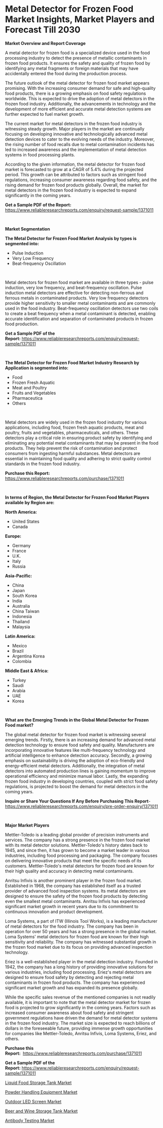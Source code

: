 <p><h1>Metal Detector for Frozen Food Market Insights, Market Players and Forecast Till 2030</h1></p><p><strong>Market Overview and Report Coverage</strong></p>
<p><p>A metal detector for frozen food is a specialized device used in the food processing industry to detect the presence of metallic contaminants in frozen food products. It ensures the safety and quality of frozen food by identifying any metal fragments or foreign materials that may have accidentally entered the food during the production process.</p><p>The future outlook of the metal detector for frozen food market appears promising. With the increasing consumer demand for safe and high-quality food products, there is a growing emphasis on food safety regulations worldwide. This is expected to drive the adoption of metal detectors in the frozen food industry. Additionally, the advancements in technology and the development of more efficient and accurate metal detection systems are further expected to fuel market growth.</p><p>The current market for metal detectors in the frozen food industry is witnessing steady growth. Major players in the market are continually focusing on developing innovative and technologically advanced metal detection devices to cater to the evolving needs of the industry. Moreover, the rising number of food recalls due to metal contamination incidents has led to increased awareness and the implementation of metal detection systems in food processing plants.</p><p>According to the given information, the metal detector for frozen food market is forecasted to grow at a CAGR of 5.4% during the projected period. This growth can be attributed to factors such as stringent food regulations, increasing consumer awareness regarding food safety, and the rising demand for frozen food products globally. Overall, the market for metal detectors in the frozen food industry is expected to expand significantly in the coming years.</p></p>
<p><strong>Get a Sample PDF of the Report:</strong> <a href="https://www.reliableresearchreports.com/enquiry/request-sample/1371011">https://www.reliableresearchreports.com/enquiry/request-sample/1371011</a></p>
<p>&nbsp;</p>
<p><strong>Market Segmentation</strong></p>
<p><strong>The Metal Detector for Frozen Food Market Analysis by types is segmented into:</strong></p>
<p><ul><li>Pulse Induction</li><li>Very Low Frequency</li><li>Beat-frequency Oscillation</li></ul></p>
<p>&nbsp;</p>
<p><p>Metal detectors for frozen food market are available in three types - pulse induction, very low frequency, and beat-frequency oscillation. Pulse induction metal detectors are effective for detecting non-ferrous and ferrous metals in contaminated products. Very low frequency detectors provide higher sensitivity to smaller metal contaminants and are commonly used in the food industry. Beat-frequency oscillation detectors use two coils to create a beat frequency when a metal contaminant is detected, enabling accurate identification and separation of contaminated products in frozen food production.</p></p>
<p><strong>Get a Sample PDF of the Report:</strong>&nbsp;<a href="https://www.reliableresearchreports.com/enquiry/request-sample/1371011">https://www.reliableresearchreports.com/enquiry/request-sample/1371011</a></p>
<p>&nbsp;</p>
<p><strong>The Metal Detector for Frozen Food Market Industry Research by Application is segmented into:</strong></p>
<p><ul><li>Food</li><li>Frozen Fresh Aquatic</li><li>Meat and Poultry</li><li>Fruits and Vegetables</li><li>Pharmaceutica</li><li>Others</li></ul></p>
<p>&nbsp;</p>
<p><p>Metal detectors are widely used in the frozen food industry for various applications, including food, frozen fresh aquatic products, meat and poultry, fruits and vegetables, pharmaceuticals, and others. These detectors play a critical role in ensuring product safety by identifying and eliminating any potential metal contaminants that may be present in the food products. They help prevent the risk of contamination and protect consumers from ingesting harmful substances. Metal detectors are essential in maintaining food quality and adhering to strict quality control standards in the frozen food industry.</p></p>
<p><strong>Purchase this Report:</strong>&nbsp; <a href="https://www.reliableresearchreports.com/purchase/1371011">https://www.reliableresearchreports.com/purchase/1371011</a></p>
<p>&nbsp;</p>
<p><strong>In terms of Region, the Metal Detector for Frozen Food Market Players available by Region are:</strong></p>
<p>
    <p> <strong> North America: </strong>
        <ul>
            <li>United States</li>
            <li>Canada</li>
        </ul>
        </p> 
    <p> <strong> Europe: </strong>
        <ul>
            <li>Germany</li>
            <li>France</li>
            <li>U.K.</li>
            <li>Italy</li>
            <li>Russia</li>
        </ul>
        </p> 
    <p> <strong> Asia-Pacific: </strong>
        <ul>
            <li>China</li>
            <li>Japan</li>
            <li>South Korea</li>
            <li>India</li>
            <li>Australia</li>
            <li>China Taiwan</li>
            <li>Indonesia</li>
            <li>Thailand</li>
            <li>Malaysia</li>
        </ul>
        </p> 
    <p> <strong> Latin America: </strong>
        <ul>
            <li>Mexico</li>
            <li>Brazil</li>
            <li>Argentina Korea</li>
            <li>Colombia</li>
        </ul>
        </p> 
    <p> <strong> Middle East & Africa: </strong>
        <ul>
            <li>Turkey</li>
            <li>Saudi</li>
            <li>Arabia</li>
            <li>UAE</li>
            <li>Korea</li>
        </ul>
    </p>
    </p>
<p>&nbsp;</p>
<p><strong>What are the Emerging Trends in the Global Metal Detector for Frozen Food market?</strong></p>
<p><p>The global metal detector for frozen food market is witnessing several emerging trends. Firstly, there is an increasing demand for advanced metal detection technology to ensure food safety and quality. Manufacturers are incorporating innovative features like multi-frequency technology and artificial intelligence to enhance detection accuracy. Secondly, a growing emphasis on sustainability is driving the adoption of eco-friendly and energy-efficient metal detectors. Additionally, the integration of metal detectors into automated production lines is gaining momentum to improve operational efficiency and minimize manual labor. Lastly, the expanding frozen food industry in developing countries, coupled with strict food safety regulations, is projected to boost the demand for metal detectors in the coming years.</p></p>
<p><strong>Inquire or Share Your Questions If Any Before Purchasing This Report</strong>- <a href="https://www.reliableresearchreports.com/enquiry/pre-order-enquiry/1371011">https://www.reliableresearchreports.com/enquiry/pre-order-enquiry/1371011</a></p>
<p>&nbsp;</p>
<p><strong>Major Market Players</strong></p>
<p><p>Mettler-Toledo is a leading global provider of precision instruments and services. The company has a strong presence in the frozen food market with its metal detector solutions. Mettler-Toledo's history dates back to 1945, and since then, it has grown to become a market leader in various industries, including food processing and packaging. The company focuses on delivering innovative products that meet the specific needs of its customers. Mettler-Toledo's metal detectors for frozen food are known for their high quality and accuracy in detecting metal contaminants.</p><p>Anritsu Infivis is another prominent player in the frozen food market. Established in 1968, the company has established itself as a trusted provider of advanced food inspection systems. Its metal detectors are designed to ensure the safety of the frozen food products by detecting even the smallest metal contaminants. Anritsu Infivis has experienced significant market growth in recent years due to its commitment to continuous innovation and product development.</p><p>Loma Systems, a part of ITW (Illinois Tool Works), is a leading manufacturer of metal detectors for the food industry. The company has been in operation for over 50 years and has a strong presence in the global market. Loma Systems' metal detectors for frozen food are known for their high sensitivity and reliability. The company has witnessed substantial growth in the frozen food market due to its focus on providing advanced inspection technology.</p><p>Eriez is a well-established player in the metal detection industry. Founded in 1942, the company has a long history of providing innovative solutions for various industries, including food processing. Eriez's metal detectors are designed to ensure food safety by detecting and rejecting metal contaminants in frozen food products. The company has experienced significant market growth and has expanded its presence globally.</p><p>While the specific sales revenue of the mentioned companies is not readily available, it is important to note that the metal detector market for frozen food is projected to grow significantly in the coming years. Factors such as increased consumer awareness about food safety and stringent government regulations have driven the demand for metal detector systems in the frozen food industry. The market size is expected to reach billions of dollars in the foreseeable future, providing immense growth opportunities for companies like Mettler-Toledo, Anritsu Infivis, Loma Systems, Eriez, and others.</p></p>
<p><strong>Purchase this Report:</strong>&nbsp;&nbsp;<a href="https://www.reliableresearchreports.com/purchase/1371011">https://www.reliableresearchreports.com/purchase/1371011</a></p>
<p></p>
<p><strong>Get a Sample PDF of the Report:</strong>&nbsp;<a href="https://www.reliableresearchreports.com/enquiry/request-sample/1371011">https://www.reliableresearchreports.com/enquiry/request-sample/1371011</a></p>
<p><p><a href="https://github.com/RichRobinson5/Market-Research-Report-List-1/blob/main/liquid-food-storage-tank-market.md">Liquid Food Storage Tank Market</a></p><p><a href="https://www.linkedin.com/pulse/powder-handling-equipment-market-size-share-amp-trends-analysis-gszef/">Powder Handling Equipment Market</a></p><p><a href="https://www.linkedin.com/pulse/outdoor-led-screen-market-share-amp-new-trends-analysis-report-rwugf/">Outdoor LED Screen Market</a></p><p><a href="https://github.com/RoccoManning/Market-Research-Report-List-1/blob/main/beer-and-wine-storage-tank-market.md">Beer and Wine Storage Tank Market</a></p><p><a href="https://medium.com/@deirdredavies67/antibody-testing-market-size-cagr-trends-2024-2030-15b3342caa5a">Antibody Testing Market</a></p></p>